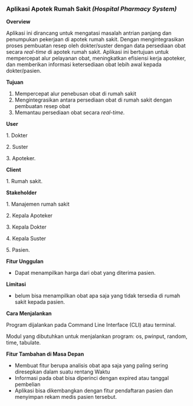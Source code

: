 ### **Aplikasi Apotek Rumah Sakit *(Hospital Pharmacy System)***



**Overview**



Aplikasi ini dirancang untuk mengatasi masalah antrian panjang dan penumpukan pekerjaan di apotek rumah sakit. Dengan mengintegrasikan proses pembuatan resep oleh dokter/suster dengan data persediaan obat secara *real-time* di apotek rumah sakit. Aplikasi ini bertujuan untuk mempercepat alur pelayanan obat, meningkatkan efisiensi kerja apoteker, dan memberikan informasi ketersediaan obat lebih awal kepada dokter/pasien.



**Tujuan**



1. Mempercepat alur penebusan obat di rumah sakit
2. Mengintegrasikan antara persediaan obat di rumah sakit dengan pembuatan resep obat
3. Memantau persediaan obat secara *real-time.*



**User**

1\. Dokter

2\. Suster

3\. Apoteker.



**Client**

1\. Rumah sakit.



**Stakeholder**

1\. Manajemen rumah sakit

2\. Kepala Apoteker

3\. Kepala Dokter

4\. Kepala Suster

5\. Pasien.



**Fitur Unggulan**

* Dapat menampilkan harga dari obat yang diterima pasien.



**Limitasi**

* belum bisa menampilkan obat apa saja yang tidak tersedia di rumah sakit kepada pasien.



**Cara Menjalankan**

Program dijalankan pada Command Line Interface (CLI) atau terminal.

Modul yang dibutuhkan untuk menjalankan program: os, pwinput, random, time, tabulate.



**Fitur Tambahan di Masa Depan**

* Membuat fitur berupa analisis obat apa saja yang paling sering diresepkan dalam suatu rentang Waktu
* Informasi pada obat bisa diperinci dengan expired atau tanggal pembelian
* Aplikasi bisa dikembangkan dengan fitur pendaftaran pasien dan menyimpan rekam medis pasien tersebut.
